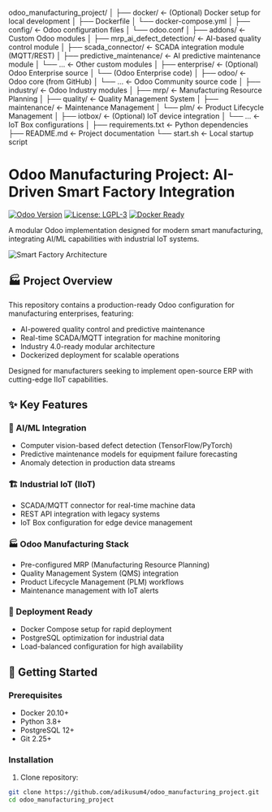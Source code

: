 odoo_manufacturing_project/
│
├── docker/                       ← (Optional) Docker setup for local development
│   ├── Dockerfile
│   └── docker-compose.yml
│
├── config/                       ← Odoo configuration files
│   └── odoo.conf
│
├── addons/                       ← Custom Odoo modules
│   ├── mrp_ai_defect_detection/ ← AI-based quality control module
│   ├── scada_connector/         ← SCADA integration module (MQTT/REST)
│   ├── predictive_maintenance/  ← AI predictive maintenance module
│   └── ...                      ← Other custom modules
│
├── enterprise/                  ← (Optional) Odoo Enterprise source
│   └── (Odoo Enterprise code)
│
├── odoo/                        ← Odoo core (from GitHub)
│   └── ...                      ← Odoo Community source code
│
├── industry/                    ← Odoo Industry modules
│   ├── mrp/                     ← Manufacturing Resource Planning
│   ├── quality/                 ← Quality Management System
│   ├── maintenance/             ← Maintenance Management
│   └── plm/                     ← Product Lifecycle Management
│
├── iotbox/                      ← (Optional) IoT device integration
│   └── ...                      ← IoT Box configurations
│
├── requirements.txt             ← Python dependencies
├── README.md                    ← Project documentation
└── start.sh                     ← Local startup script

# Odoo Manufacturing Project: AI-Driven Smart Factory Integration

[![Odoo Version](https://img.shields.io/badge/Odoo-16.0%2B-blue)](https://www.odoo.com)
[![License: LGPL-3](https://img.shields.io/badge/License-LGPL--3-green)](https://www.gnu.org/licenses/lgpl-3.0.en.html)
[![Docker Ready](https://img.shields.io/badge/Docker-Ready-2496ED)](https://www.docker.com)

A modular Odoo implementation designed for modern smart manufacturing, integrating AI/ML capabilities with industrial IoT systems.

![Smart Factory Architecture](https://via.placeholder.com/800x400.png?text=Smart+Factory+Integration+Diagram)

## 🏭 Project Overview

This repository contains a production-ready Odoo configuration for manufacturing enterprises, featuring:

- AI-powered quality control and predictive maintenance
- Real-time SCADA/MQTT integration for machine monitoring
- Industry 4.0-ready modular architecture
- Dockerized deployment for scalable operations

Designed for manufacturers seeking to implement open-source ERP with cutting-edge IIoT capabilities.

## ✨ Key Features

### 🤖 AI/ML Integration
- Computer vision-based defect detection (TensorFlow/PyTorch)
- Predictive maintenance models for equipment failure forecasting
- Anomaly detection in production data streams

### 🏗️ Industrial IoT (IIoT)
- SCADA/MQTT connector for real-time machine data
- REST API integration with legacy systems
- IoT Box configuration for edge device management

### 🏭 Odoo Manufacturing Stack
- Pre-configured MRP (Manufacturing Resource Planning)
- Quality Management System (QMS) integration
- Product Lifecycle Management (PLM) workflows
- Maintenance management with IoT alerts

### 🐳 Deployment Ready
- Docker Compose setup for rapid deployment
- PostgreSQL optimization for industrial data
- Load-balanced configuration for high availability

## 🚀 Getting Started

### Prerequisites
- Docker 20.10+
- Python 3.8+
- PostgreSQL 12+
- Git 2.25+

### Installation

1. Clone repository:
```bash
git clone https://github.com/adikusum4/odoo_manufacturing_project.git
cd odoo_manufacturing_project
